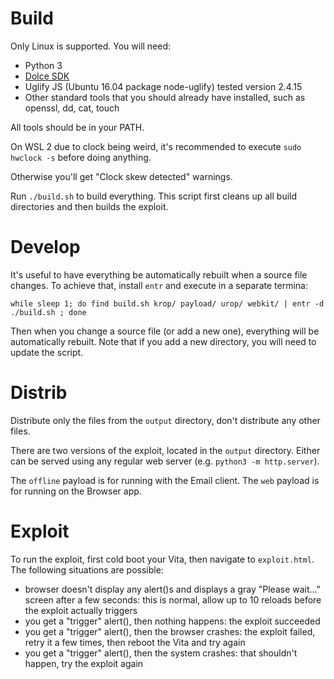 # Build

Only Linux is supported. You will need:

* Python 3
* [Dolce SDK](https://sdk.cbps.xyz/)
* Uglify JS (Ubuntu 16.04 package node-uglify) tested version 2.4.15
* Other standard tools that you should already have installed, such as openssl, dd, cat, touch

All tools should be in your PATH.

On WSL 2 due to clock being weird, it's recommended to execute `sudo hwclock -s` before doing anything.

Otherwise you'll get "Clock skew detected" warnings.

Run `./build.sh` to build everything. This script first cleans up all build directories and then builds the exploit.

# Develop

It's useful to have everything be automatically rebuilt when a source file changes. To achieve that, install `entr` and execute in a separate termina:

```
while sleep 1; do find build.sh krop/ payload/ urop/ webkit/ | entr -d ./build.sh ; done
```

Then when you change a source file (or add a new one), everything will be automatically rebuilt. Note that if you add a new directory, you will need to update the script.

# Distrib

Distribute only the files from the `output` directory, don't distribute any other files.

There are two versions of the exploit, located in the `output` directory. Either can be served using any regular web server (e.g. `python3 -m http.server`).

The `offline` payload is for running with the Email client. The `web` payload is for running on the Browser app.

# Exploit

To run the exploit, first cold boot your Vita, then navigate to `exploit.html`. The following situations are possible:

* browser doesn't display any alert()s and displays a gray "Please wait..." screen after a few seconds: this is normal, allow up to 10 reloads before the exploit actually triggers
* you get a "trigger" alert(), then nothing happens: the exploit succeeded
* you get a "trigger" alert(), then the browser crashes: the exploit failed, retry it a few times, then reboot the Vita and try again
* you get a "trigger" alert(), then the system crashes: that shouldn't happen, try the exploit again
